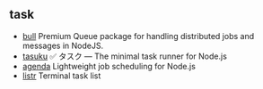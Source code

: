 ## task

- [bull](https://github.com/OptimalBits/bull) Premium Queue package for handling distributed jobs and messages in NodeJS.
- [tasuku](https://github.com/privatenumber/tasuku) ✅ タスク — The minimal task runner for Node.js
- [agenda](https://github.com/agenda/agenda) Lightweight job scheduling for Node.js
- [listr](https://github.com/SamVerschueren/listr) Terminal task list